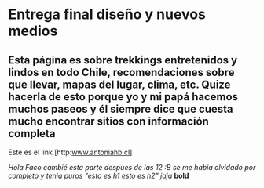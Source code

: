 # Entrega final diseño y nuevos medios

## Esta página es sobre trekkings entretenidos y lindos en todo Chile, recomendaciones sobre que llevar, mapas del lugar, clima, etc. Quize hacerla de esto porque yo y mi papá hacemos muchos paseos y él siempre dice que cuesta mucho encontrar sitios con información completa

Este es el link [http:www.antoniahb.cl]

*Hola Faco cambié esta parte despues de las 12 :B se me habia olvidado por completo y tenia puros "esto es h1 esto es h2" jaja*
**bold**

